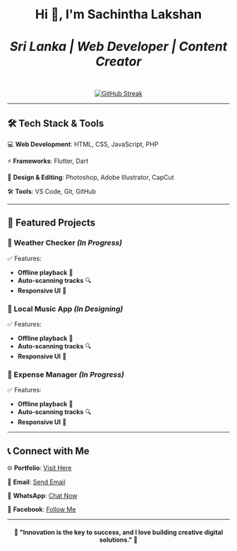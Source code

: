 <div align="center">

<h1> Hi 👋, I'm Sachintha Lakshan <br> <span> <h5> Sri Lanka | Web Developer | Content Creator </h5> </span> </h1>

</div>

<p align="center">
  <a href='https://sachicodex.github.io'>
    <img src="https://streak-stats.demolab.com?user=sachicodex&theme=highcontrast&card_width=550" alt="GitHub Streak" />
  </a>
</p>

---

## 🛠️ Tech Stack & Tools  

💻 **Web Development**: HTML, CSS, JavaScript, PHP  

⚡ **Frameworks**: Flutter, Dart  

🎨 **Design & Editing**: Photoshop, Adobe Illustrator, CapCut  

🛠 **Tools**: VS Code, Git, GitHub  

---

## 🌟 Featured Projects  

### 🔹 Weather Checker *(In Progress)*  
✅ Features:  
 - **Offline playback** 🎵  
 - **Auto-scanning tracks** 🔍  
 - **Responsive UI** 📱  


### 🔹 Local Music App *(In Designing)*  
✅ Features:  
 - **Offline playback** 🎵  
 - **Auto-scanning tracks** 🔍  
 - **Responsive UI** 📱  

### 🔹 Expense Manager *(In Progress)*  
✅ Features:  
 - **Offline playback** 🎵  
 - **Auto-scanning tracks** 🔍  
 - **Responsive UI** 📱  

---

## 📞 Connect with Me  

🌐 **Portfolio**: [Visit Here](https://yourportfolio.com)  

📩 **Email**: [Send Email](mailto:your@email.com)  

📱 **WhatsApp**: [Chat Now](https://sync.short.gy/whatsapp)  

📘 **Facebook**: [Follow Me](https://sync.short.gy/facebook)  

---

<h4 align="center">🚀 "Innovation is the key to success, and I love building creative digital solutions." 🚀</h4>

